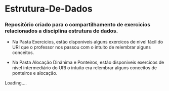 # Estrutura-De-Dados

### Repositório criado para o compartilhamento de exercicios relacionados a disciplina estrutura de dados.

* Na Pasta Exercicios, estão disponiveis alguns exercicos de nivel fácil do URI que o professor nos passou com o intuito de relembrar alguns conceitos.

* Na Pasta Alocação Dinânima e Ponteiros, estão disponiveis exercicos de nivel intermediário do URI o intuito era relembrar alguns conceitos de ponteiros e alocação.

Loading....

